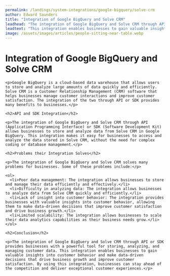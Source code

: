 ```yaml
---
permalink: /landings/system-integrations/google-bigquery/solve-crm
author: Edward Saunders
title: "Integration of Google BigQuery and Solve CRM"
leadhead: "The integration of Google BigQuery and Solve CRM through API or SDK provides businesses with a powerful tool for storing, analyzing, and managing customer data"
leadtext: "This integration enables businesses to gain valuable insights into customer behavior and make data-driven decisions that drive business growth and improve customer satisfaction. By using this integration, businesses can stay ahead of the competition and deliver exceptional customer experiences."
image: /assets/images/articles/people-sitting-near-table.webp
---
```

<div class="arttext">
	<h1>Integration of Google BigQuery and Solve CRM</h1>

	<p>Google BigQuery is a cloud-based data warehouse that allows users to store and analyze large amounts of data quickly and efficiently. Solve CRM is a Customer Relationship Management (CRM) software that helps businesses manage customer interactions and improve customer satisfaction. The integration of the two through API or SDK provides many benefits to businesses.</p>

	<h2>API and SDK Integration</h2>

	<p>The integration of Google BigQuery and Solve CRM through API (Application Programming Interface) or SDK (Software Development Kit) allows businesses to store and analyze data from Solve CRM in Google BigQuery. This integration makes it easy for businesses to access and analyze the data stored in Solve CRM, without the need for complex coding or database management.</p>

	<h2>Problems their Integration Solves</h2>

	<p>The integration of Google BigQuery and Solve CRM solves many problems for businesses. Some of these problems include:</p>

	<ol>
	  <li>Poor data management: The integration allows businesses to store and manage their data efficiently and effectively.</li>
	  <li>Difficulty in analyzing data: The integration allows businesses to analyze data from Solve CRM quickly and efficiently.</li>
	  <li>Lack of insight into customer behavior: The integration provides businesses with valuable insights into customer behavior, allowing them to make data-driven decisions that improve customer satisfaction and drive business growth.</li>
	  <li>Limited scalability: The integration allows businesses to scale their data analytics capabilities as their business needs grow.</li>
	</ol>

	<h2>Conclusion</h2>

	<p>The integration of Google BigQuery and Solve CRM through API or SDK provides businesses with a powerful tool for storing, analyzing, and managing customer data. This integration enables businesses to gain valuable insights into customer behavior and make data-driven decisions that drive business growth and improve customer satisfaction. By using this integration, businesses can stay ahead of the competition and deliver exceptional customer experiences.</p>

</div>
